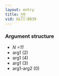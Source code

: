 ```yaml
---
layout: entry
title: དྲན་
vid: Hill:0839
---
```

### Argument structure
* _N =11_
* arg1 (2)
* arg1 (4)
* arg1 (3)
* arg1-arg2 (0)
